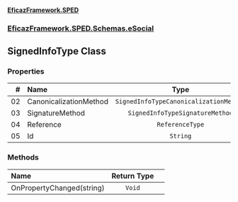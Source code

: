 #### [EficazFramework.SPED](EficazFrameworkSPED.md 'EficazFramework SPED')
### [EficazFramework.SPED.Schemas.eSocial](EficazFramework.SPED.Schemas.eSocial.md 'EficazFramework.SPED.Schemas.eSocial')

## SignedInfoType Class
### Properties

| # | Name | Type | |
| ---: | :--- | :---: | :--- |
| 02 | CanonicalizationMethod | `SignedInfoTypeCanonicalizationMethod` |  |
| 03 | SignatureMethod | `SignedInfoTypeSignatureMethod` |  |
| 04 | Reference | `ReferenceType` |  |
| 05 | Id | `String` |  |
### Methods

| Name | Return Type | |
| :--- | :---: | :--- |
| OnPropertyChanged(string) | `Void` |  |
